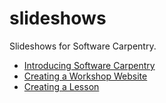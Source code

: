 slideshows
==========

Slideshows for Software Carpentry.

*  [Introducing Software Carpentry](http://swcarpentry.github.io/slideshows/introducing-software-carpentry/index.html)
*  [Creating a Workshop Website](http://swcarpentry.github.io/slideshows/creating-workshop/index.html)
*  [Creating a Lesson](http://swcarpentry.github.io/slideshows/creating-lesson/index.html)
